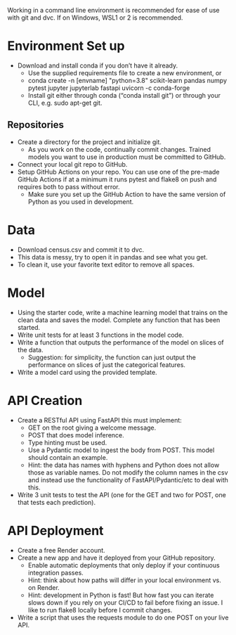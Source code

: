Working in a command line environment is recommended for ease of use with git and dvc. If on Windows, WSL1 or 2 is recommended.

# Environment Set up
* Download and install conda if you don’t have it already.
    * Use the supplied requirements file to create a new environment, or
    * conda create -n [envname] "python=3.8" scikit-learn pandas numpy pytest jupyter jupyterlab fastapi uvicorn -c conda-forge
    * Install git either through conda (“conda install git”) or through your CLI, e.g. sudo apt-get git.

## Repositories
* Create a directory for the project and initialize git.
    * As you work on the code, continually commit changes. Trained models you want to use in production must be committed to GitHub.
* Connect your local git repo to GitHub.
* Setup GitHub Actions on your repo. You can use one of the pre-made GitHub Actions if at a minimum it runs pytest and flake8 on push and requires both to pass without error.
    * Make sure you set up the GitHub Action to have the same version of Python as you used in development.

# Data
* Download census.csv and commit it to dvc.
* This data is messy, try to open it in pandas and see what you get.
* To clean it, use your favorite text editor to remove all spaces.

# Model
* Using the starter code, write a machine learning model that trains on the clean data and saves the model. Complete any function that has been started.
* Write unit tests for at least 3 functions in the model code.
* Write a function that outputs the performance of the model on slices of the data.
    * Suggestion: for simplicity, the function can just output the performance on slices of just the categorical features.
* Write a model card using the provided template.

# API Creation
*  Create a RESTful API using FastAPI this must implement:
    * GET on the root giving a welcome message.
    * POST that does model inference.
    * Type hinting must be used.
    * Use a Pydantic model to ingest the body from POST. This model should contain an example.
   	 * Hint: the data has names with hyphens and Python does not allow those as variable names. Do not modify the column names in the csv and instead use the functionality of FastAPI/Pydantic/etc to deal with this.
* Write 3 unit tests to test the API (one for the GET and two for POST, one that tests each prediction).

# API Deployment
* Create a free Render account.
* Create a new app and have it deployed from your GitHub repository.
    * Enable automatic deployments that only deploy if your continuous integration passes.
    * Hint: think about how paths will differ in your local environment vs. on Render.
    * Hint: development in Python is fast! But how fast you can iterate slows down if you rely on your CI/CD to fail before fixing an issue. I like to run flake8 locally before I commit changes.
* Write a script that uses the requests module to do one POST on your live API.
